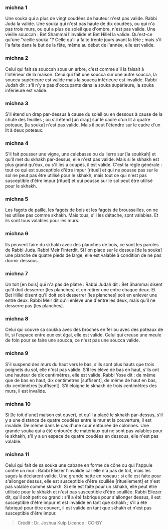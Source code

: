 
### michna 1
Une souka qui a plus de vingt coudées de hauteur n'est pas valide. Rabbi Juda la valide. Une souka qui n'est pas haute de dix coudées, ou qui n'a pas trois murs, ou qui a plus de soleil que d'ombre, n'est pas valide. Une vieille souccah : Bet Shammai l'invalide et Bet Hillel la valide. Qu'est-ce qu'une "vieille souka "? Celle qu'il a faite trente jours avant la fête ; mais s'il l'a faite dans le but de la fête, même au début de l'année, elle est valide.

### michna 2
Celui qui fait sa souccah sous un arbre, c'est comme s'il la faisait à l'intérieur de la maison. Celui qui fait une soucca sur une autre soucca, la soucca supérieure est valide mais la soucca inférieure est invalide. Rabbi Judah dit : s'il n'y a pas d'occupants dans la souka supérieure, la souka inférieure est valide.

### michna 3
S'il étend un drap par-dessus à cause du soleil ou en dessous à cause de la chute des feuilles ; ou s'il étend [un drap] sur le cadre d'un lit à quatre poteaux, [la souka] n'est pas valide. Mais il peut l'étendre sur le cadre d'un lit à deux poteaux.

### michna 4
S'il fait pousser une vigne, une calebasse ou du lierre sur [la soukkah] et qu'il met du skhakh par-dessus, elle n'est pas valide. Mais si le skhakh est plus grand qu'eux, ou s'il les a coupés, il est valide. C'est la règle générale : tout ce qui est susceptible d'être impur [rituel] et qui ne pousse pas sur le sol ne peut pas être utilisé pour le skhakh, mais tout ce qui n'est pas susceptible d'être impur [rituel] et qui pousse sur le sol peut être utilisé pour le skhakh.

### michna 5
Les fagots de paille, les fagots de bois et les fagots de broussailles, on ne les utilise pas comme skhakh. Mais tous, s'il les détache, sont valables. Et ils sont tous valables pour les murs.

### michna 6
Ils peuvent faire du skhakh avec des planches de bois, ce sont les paroles de Rabbi Juda. Rabbi Meir l'interdit. Si l'on place sur le dessus [de la souka] une planche de quatre pieds de large, elle est valable à condition de ne pas dormir dessous.

### michna 7
Un toit [en bois] qui n'a pas de plâtre : Rabbi Judah dit : Bet Shammai disent qu'il doit desserrer [les planches] et en retirer une entre chaque deux. Et Bet Hillel disent qu'il doit soit desserrer [les planches] soit en enlever une entre deux. Rabbi Meir dit qu'il enlève une d'entre les deux, mais qu'il ne desserre pas [les planches].

### michna 8
Celui qui couvre sa soukka avec des broches en fer ou avec des poteaux de lit, si l'espace entre eux est égal, elle est valide. Celui qui creuse une meule de foin pour se faire une soucca, ce n'est pas une soucca valide.

### michna 9
S'il suspend des murs du haut vers le bas, s'ils sont plus hauts que trois poignets du sol, elle n'est pas valide. S'il les élève de bas en haut, s'ils ont une hauteur de dix centimètres, elle est valide. Rabbi Yose dit : de même que de bas en haut, dix centimètres [suffisent], de même de haut en bas, dix centimètres [suffisent]. S'il éloigne le skhakh de trois centimètres des murs, il est invalide.

### michna 10
Si [le toit d'une] maison est ouvert, et qu'il a placé le skhakh par-dessus, s'il y a une distance de quatre coudées entre le mur et la couverture, il est invalide. De même dans le cas d'une cour entourée de colonnes. Une grande souka qui a été entourée de matériaux qui ne sont pas valables pour le skhakh, s'il y a un espace de quatre coudées en dessous, elle n'est pas valable.

### michna 11
Celui qui fait de sa souka une cabane en forme de cône ou qui l'appuie contre un mur : Rabbi Eliezer l'invalide car elle n'a pas de toit, mais les sages la déclarent valide. Une grande natte en roseau : si elle est faite pour s'allonger dessus, elle est susceptible d'être souillée [rituellement] et n'est pas valable comme skhakh. Si elle est faite pour un skhakh, elle peut être utilisée pour le skhakh et n'est pas susceptible d'être souillée. Rabbi Eliezer dit, qu'il soit petit ou grand : s'il a été fabriqué pour s'allonger dessus, il est susceptible d'être impur et est invalide en tant que skhakh ; s'il a été fabriqué pour être couvert, il est valide en tant que skhakh et n'est pas susceptible d'être impur.

>Crédit : Dr. Joshua Kulp
>Licence : CC-BY